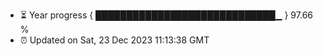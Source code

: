 - ⏳ Year progress { █████████████████████████████▁ } 97.66 %
- ⏰ Updated on Sat, 23 Dec 2023 11:13:38 GMT


